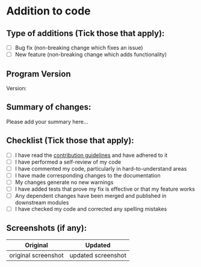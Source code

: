 # Addition to code

## Type of additions (Tick those that apply):

<!-- Use ✗/✓ for the following type of additions -->

- [ ] Bug fix (non-breaking change which fixes an issue)
- [ ] New feature (non-breaking change which adds functionality)

## Program Version

Version: <!-- 1.0.0 or based on my latest commit [fe1a33a](https://github.com/KJHJason/Cultured-Downloader-CLI/commit/fe1a33a2da3ea5e1338da912bea1899247648b81) -->

## Summary of changes:

Please add your summary here...

## Checklist (Tick those that apply):

<!-- Use ✗/✓ for the following checklist -->

- [ ] I have read the [contribution guidelines](https://github.com/KJHJason/Cultured-Downloader-CLI/blob/main/CONTRIBUTING.md) and have adhered to it
- [ ] I have performed a self-review of my code
- [ ] I have commented my code, particularly in hard-to-understand areas
- [ ] I have made corresponding changes to the documentation
- [ ] My changes generate no new warnings
- [ ] I have added tests that prove my fix is effective or that my feature works
- [ ] Any dependent changes have been merged and published in downstream modules
- [ ] I have checked my code and corrected any spelling mistakes

## Screenshots (if any):

<!-- This is used for comparing any changes via screenshots -->
| Original            | Updated            |
| ------------------- |:------------------:|
| original screenshot | updated screenshot |